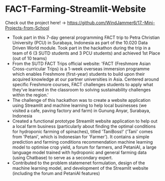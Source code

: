 # FACT-Farming-Streamlit-Website

Check out the project here! 
-> https://github.com/WindJammer6/17.-Mini-Projects-from-School

- Took part in this 7-day general programming FACT trip to Petra Christian University (PCU) in Surabaya, Indonesia as part of the 10.020 Data Driven World module. Took part in the hackathon during the trip in a team of 6 (3 SUTD students and 3 PCU students) and achieved 1st Place (out of 10 teams)
- From the SUTD FACT Trips official website: 'FACT (Freshmore Asian Cross-curricular Trips) is a 1-week overseas immersion programme which enables Freshmore (first-year) students to build upon their acquired knowledge at our partner universities in Asia. Centered around specific Freshmore courses, FACT challenges students to apply what they’ve learned in the classroom to solving sustainability challenges within the region.'
- The challenge of this hackathon was to create a website application using Streamlit and machine learning to help local businesses (we visited a cafe, paving factory and farm) in Gunung Anyar, Surabaya, Indonesia
- Created a functional prototype Streamlit website application to help out a local farm business (particularly about finding the optimal conditions for hydroponic farming of spinaches), titled 'TaniBoss!' ('Tani' comes from 'Petani', which is Indonesian for 'Farmer'). It contains a simple prediction and farming conditions recommendation machine learning model to optimise crop yield, a forum for farmers, and PetaniAI, a large language model trained with hydroponic and general farming data (using Chatbase) to serve as a secondary expert. 
- Contributed to the problem statemenet formulation, design of the machine learning model, and development of the Streamlit website (including the forum and PetaniAI features)